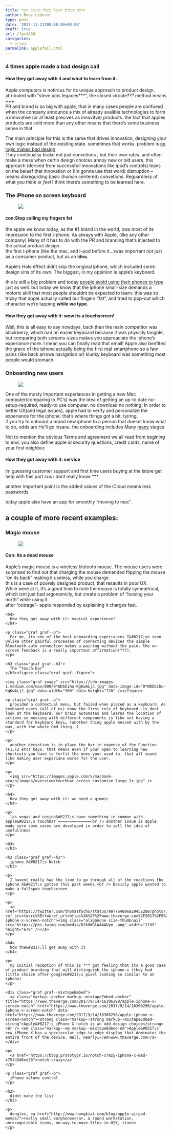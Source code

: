 ```yaml
---
title: ארבע פעמים שאפל נכשלו בעיצוב מוצר
author: Boaz Lederer
type: post
date: '2017-11-21T00:00:00+00:00'
draft: true
url: /?p=1850
categories:
  - מאמרים
permalink: applefail.html
---
```

<div class="entry-content aesop-entry-content">
  <h3 class="graf graf--h3">
    4 times apple made a bad design call
  </h3>
  
  <h4 class="graf graf--h4">
    How they got away with it and what to learn from it.
  </h4>
  
  <p>
    Apple computers is notirous for its unique approach to product design. attributed with &#8220;steve jobs legacey***&#8221;, the closed circute??? method means +++<br /> PR and brand is so big with apple, that in many cases people are confuesd when the company announce a mix of already avalible technologies to form a innovative (or at least precives as innovitve) products. the fact that apples products are sold more than any other means that there&#8217;s some business sense in that.
  </p>
  
  <p>
    The main principle for this is the same that drives innovation, designing your own logic instead of the existing state. sometimes that works. problem is <a href="https://theoutline.com/post/2352/apple-is-really-bad-at-design">no logic makes bad design</a><br /> They continualsy brake not just convetions , but their own rules. and often make a mess when certin design choices annoy new or old users. this approach (derived from successfull innovations like ipod&#8217;s controls) leans on the beleaf that innovation or (Im gonna use that word) distruption &#8211; means disregurding basic (human centered) convetions. Reguardless of what you think or <i>feel</i> I think there&#8217;s something to be learned here.
  </p>
  
  <h3 class="graf graf--h3">
    The iPhone on screen keyboard
  </h3><figure class="graf graf--figure">
  
  <img class="graf-image" src="https://cdn-images-1.medium.com/max/800/0*YLXZCPEtXfE7tRMI.jpg" data-image-id="0*YLXZCPEtXfE7tRMI.jpg" data-width="1280" data-height="600" /></figure> 
  
  <h4>
    con:Stop calling my fingers fat
  </h4>
  
  <p>
    the apple we know today, as the #1 brand in the world, ows most of its impression to the first i-phone. As always with Apple, (like any other company) Many of it has to do with the PR and branding that&#8217;s injected to the actual product design.<br /> the first i-phone (like the mac, and i-pod before it&#8230;)was important not just as a consumer product, but as an <b>idea.</b>
  </p>
  
  <p>
    Apple&#8217;s Halo effect didnt skip the original iphone, which included some design sins of its own. The biggest, in my oppinion is apple&#8217;s keyboard.
  </p>
  
  <p>
    this is still a big problem and today <a href="https://priceonomics.com/the-tiny-keyboard-problem-do-people-complete-forms/">people avoid using their phones to type</a> just as well. but today we know that the iphone small-size demands a motoric skill that most people shouldnt be expected to learn. this was so tricky that apple actually called our fingers &#8220;fat&#8221;, and tried to pop-out which character we&#8217;re tapping <b>while we type</b>.
  </p>
  
  <h4>
    How they got away with it: wow its a touchscreen!
  </h4>
  
  <p class="graf graf--p">
    Well, this is all easy to say nowdays, back then the main competitor was blackberry, which had an easier keyboard because it was physicly tangble, but comparing both screens-sizes makes you appreaciate the iphone&#8217;s experiance more. I mean you can finally read that email! Apple also benfited the grace of the iphone actually being the first real smartphone so a faw pains (like back arrows navigation or) klunky keyboard was something most people would stomach.
  </p>
  
  <h3 class="graf graf--h3">
    Onboarding new users
  </h3><figure class="graf graf--figure">
  
  <img class="graf-image" src="https://cdn-images-1.medium.com/max/800/0*AvqbTdEp9y8QzCdb.png" data-image-id="0*AvqbTdEp9y8QzCdb.png" data-width="568" data-height="426" /></figure> 
  
  <p class="graf graf--p">
    One of the mosty important experiances in getting a new Mac computer(comparing to PC&#8217;s) was the idea of getting an up-to date no-setup-required, ready-to use computer. no download no nothing. In order to better UX(and legal issues), apple had to verify and personalize the experiance for the iphone. that&#8217;s where things got a bit, tyiring.<br /> if you try to onboard a brand new iphone to a person that doesnt know what to do, odds are He&#8217;ll go insane. the onboarding includes Many <a class="markup--anchor markup--p-anchor" href="https://www.lifewire.com/set-up-new-iphone-2000125" target="_blank" rel="noopener" data-href="https://www.lifewire.com/set-up-new-iphone-2000125">many</a> stages
  </p>
  
  <p >
    Not to mention the obvious Terms and agreement we all read from begining to end. you also define apple id security questions, credit cards, name of your first neighbor.
  </p>
  
  <h4>
    How they got away with it: service
  </h4>
  
  <p>
    Im guessing customer support and first time users buying at the istore get help with this part cus i dont really know ***
  </p>
  
  <p class="graf graf--p">
    another important point is the added values of the iCloud means less passwords
  </p>
  
  <p>
    today apple also have an app for smoothly &#8220;moving to mac&#8221;.
  </p>
  
  <h2>
    a couple of more recent examples:
  </h2>
  
  <h3 class="graf graf--h3">
    Magic mouse
  </h3><figure class="graf graf--figure">
  
  <img class="graf-image" src="https://cdn-images-1.medium.com/max/800/0*87D-UNseIJo818Ia.jpg" data-image-id="0*87D-UNseIJo818Ia.jpg" data-width="938" data-height="525" /></figure> 
  
  <h4>
    Con: its a dead mouse
  </h4>
  
  <p>
    <P>
      Apple&#8217;s magic mouse is a wireless blutooth mouse. The mouse users were surprised to find out that charging the mouse demanded flipping the mouse &#8220;on its back&#8221; making it useless, while you charge.<br /> this is a case of poorely designed product, that resaults in poor UX.<br /> While were at it, It&#8217;s a good time to note the mouse is totally symmetrical, which isnt just bad argonomicly, but create a problem of &#8220;loosing your north&#8221; while using it.<br /> after &#8220;outrage&#8221;- apple responded by explaining it charges fast.
    </p>
    
  

    <h4>
      How they got away with it: magical experience!
    </h4>
    
    <p class="graf graf--p">
      For me, its one of the best onboarding experiances I&#8217;ve seen. Unlike other painful processes of connecting devices the simple Bluetooth auto connection makes a pairing without the pain. the on-screen feedback is a really important affirmation(???).
    </p>
    
    <h3 class="graf graf--h3">
      The “touch-bar”
    </h3><figure class="graf graf--figure">
    
    <img class="graf-image" src="https://cdn-images-1.medium.com/max/800/0*WDbbihu-KgKwALjJ.jpg" data-image-id="0*WDbbihu-KgKwALjJ.jpg" data-width="960" data-height="720" /></figure> 
    
    <p class="graf graf--p">
      provided a contextual menu, but failed when placed as a keyboard. As keyboard users (all of us) know the first rule of keyboard -is dont look at the keyboard. our brain automates and learns the location of actions so messing with different components is like not having a standard for keyboard keys… (another thing apple messed with by the way, with the whole Cmd thing..)
    </p>
    
    <p>
      another decsetion is to place the bar in expense of the Function (F1,F2 etc) keys. that means even if your open to learning new shortcuts you have to forfit the ones your used to. that all sound like making user experiane worse for the user.
    </p>
    
    <p>
      <img src="https://images.apple.com/v/macbook-pro/n/images/overview/touchbar_access_customize_large_2x.jpg" />
    </p>
    
    <h4>
      How they got away with it: we need a gimmic
    </h4>
    
    <p>
      las vegas and casino&#8217;s have something in common with apple&#8217;s touchbar ==============<br /> another issue is apple made sure some cases are developed in order to sell the idea of usefullness
    </p>
    
    <h3>
    </h3>
    
    <h3 class="graf graf--h3">
      iphone X&#8217;s Notch
    </h3>
    
    <p>
      I havent really had the time to go through all of the reactions the iphone X&#8217;s gotten this past weeks.<br /> Basicly apple wanted to make a fullspan touchscreen
    </p>
    
    <p>
      <a href="https://twitter.com/thomasfuchs/status/907764896829452288/photo/1?ref_src=twsrc%5Etfw&ref_url=https%3A%2F%2Fwww.theverge.com%2F2017%2F9%2F14%2F16306298%2Fapple-iphone-x-screen-notch"><img class="alignnone size-thumbnail" src="https://pbs.twimg.com/media/DJkHWGlWAAAUym_.png" width="1199" height="678" /></a>
    </p>
    
    <h4>
      how the&#8217;ll get away with it
    </h4>
    
    <p>
      my initial reception of this is *** gut feeling that its a good case of product branding that will distinguish the iphone-x (they had little choice after google&#8217;s pixel looking so similar to an iphone)
    </p>
    
    <div class="graf graf--mixtapeEmbed">
      <a class="markup--anchor markup--mixtapeEmbed-anchor" title="https://www.theverge.com/2017/9/14/16306298/apple-iphone-x-screen-notch" href="https://www.theverge.com/2017/9/14/16306298/apple-iphone-x-screen-notch" data-href="https://www.theverge.com/2017/9/14/16306298/apple-iphone-x-screen-notch"><strong class="markup--strong markup--mixtapeEmbed-strong">Apple&#8217;s iPhone X notch is an odd design choice</strong><br /> <em class="markup--em markup--mixtapeEmbed-em">Apple&#8217;s new iPhone X has a spectacular edge-to-edge display that dominates the entire front of the device. Well, nearly…</em>www.theverge.com</a>
    </div>
    
    <p>
      <a href="https://blog.prototypr.io/notch-crazy-iphone-x-mad-475f43d6ee26">notch crazy</a>
    </p>
    
    <p class="graf graf--p">
      iPhone volume control
    </p>
    
    <h2>
      didnt make the list
    </h2>
    
    <p>
      dongles, <a href="http://www.hongkiat.com/blog/apple-airpod-memes/">really small earphones</a>, a round workstation, unrecognizable icons, no-way-to-move-files-in-OSX, itunes.
    </p>
